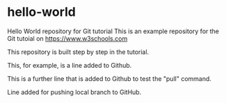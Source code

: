 # hello-world
Hello World repository for Git tutorial
This is an example repository for the Git tutoial on https://www.w3schools.com

This repository is built step by step in the tutorial. 

This, for example, is a line added to Github. 

This is a further line that is added to Github to test the "pull" command. 

Line added for pushing local branch to GitHub. 
